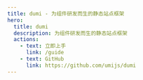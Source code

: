 ```yaml
---
title: dumi - 为组件研发而生的静态站点框架
hero:
  title: dumi
  description: 为组件研发而生的静态站点框架
  actions:
    - text: 立即上手
      link: /guide
    - text: GitHub
      link: https://github.com/umijs/dumi
---
```

